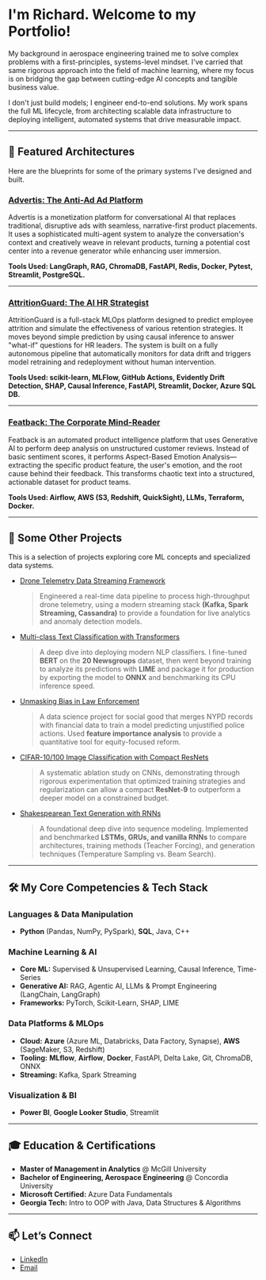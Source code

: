 
# I'm Richard. Welcome to my Portfolio!

My background in aerospace engineering trained me to solve complex problems with a first-principles, systems-level mindset. I've carried that same rigorous approach into the field of machine learning, where my focus is on bridging the gap between cutting-edge AI concepts and tangible business value.

I don't just build models; I engineer end-to-end solutions. My work spans the full ML lifecycle, from architecting scalable data infrastructure to deploying intelligent, automated systems that drive measurable impact.

-----

## 🌟 Featured Architectures

Here are the blueprints for some of the primary systems I've designed and built.

### [Advertis: The Anti-Ad Ad Platform](https://github.com/richardelchaar/advertis-platform)

Advertis is a monetization platform for conversational AI that replaces traditional, disruptive ads with seamless, narrative-first product placements. It uses a sophisticated multi-agent system to analyze the conversation's context and creatively weave in relevant products, turning a potential cost center into a revenue generator while enhancing user immersion.

**Tools Used: LangGraph, RAG, ChromaDB, FastAPI, Redis, Docker, Pytest, Streamlit, PostgreSQL.**

-----

### [AttritionGuard: The AI HR Strategist](https://github.com/richardelchaar/Employee-Attrition-MLOps)

AttritionGuard is a full-stack MLOps platform designed to predict employee attrition and simulate the effectiveness of various retention strategies. It moves beyond simple prediction by using causal inference to answer "what-if" questions for HR leaders. The system is built on a fully autonomous pipeline that automatically monitors for data drift and triggers model retraining and redeployment without human intervention.

**Tools Used: scikit-learn, MLFlow, GitHub Actions, Evidently Drift Detection, SHAP, Causal Inference, FastAPI, Streamlit, Docker, Azure SQL DB.**

-----

### [Featback: The Corporate Mind-Reader](https://github.com/richardelchaar/featback)

Featback is an automated product intelligence platform that uses Generative AI to perform deep analysis on unstructured customer reviews. Instead of basic sentiment scores, it performs Aspect-Based Emotion Analysis—extracting the specific product feature, the user's emotion, and the root cause behind their feedback. This transforms chaotic text into a structured, actionable dataset for product teams.

**Tools Used: Airflow, AWS (S3, Redshift, QuickSight), LLMs, Terraform, Docker.**

-----

## 🔬 Some Other Projects

This is a selection of projects exploring core ML concepts and specialized data systems.

  * [Drone Telemetry Data Streaming Framework](https://github.com/richardelchaar/drone-telemetry-streaming)

    > Engineered a real-time data pipeline to process high-throughput drone telemetry, using a modern streaming stack **(Kafka, Spark Streaming, Cassandra)** to provide a foundation for live analytics and anomaly detection models.

  * [Multi-class Text Classification with Transformers](https://github.com/richardelchaar/Transformers-text-classification)

    > A deep dive into deploying modern NLP classifiers. I fine-tuned **BERT** on the **20 Newsgroups** dataset, then went beyond training to analyze its predictions with **LIME** and package it for production by exporting the model to **ONNX** and benchmarking its CPU inference speed.

  * [Unmasking Bias in Law Enforcement](https://github.com/richardelchaar/predicting-police-bias)

    > A data science project for social good that merges NYPD records with financial data to train a model predicting unjustified police actions. Used **feature importance analysis** to provide a quantitative tool for equity-focused reform.

  * [CIFAR-10/100 Image Classification with Compact ResNets](https://github.com/richardelchaar/ResNet9-image-classification)

    > A systematic ablation study on CNNs, demonstrating through rigorous experimentation that optimized training strategies and regularization can allow a compact **ResNet-9** to outperform a deeper model on a constrained budget.

  * [Shakespearean Text Generation with RNNs](https://github.com/richardelchaar/RNN-text-generation)

    > A foundational deep dive into sequence modeling. Implemented and benchmarked **LSTMs, GRUs, and vanilla RNNs** to compare architectures, training methods (Teacher Forcing), and generation techniques (Temperature Sampling vs. Beam Search).

-----

## 🛠️ My Core Competencies & Tech Stack

### Languages & Data Manipulation

  * **Python** (Pandas, NumPy, PySpark), **SQL**, Java, C++

### Machine Learning & AI

  * **Core ML:** Supervised & Unsupervised Learning, Causal Inference, Time-Series
  * **Generative AI:** RAG, Agentic AI, LLMs & Prompt Engineering (LangChain, LangGraph)
  * **Frameworks:** PyTorch, Scikit-Learn, SHAP, LIME

### Data Platforms & MLOps

  * **Cloud:** **Azure** (Azure ML, Databricks, Data Factory, Synapse), **AWS** (SageMaker, S3, Redshift)
  * **Tooling:** **MLflow**, **Airflow**, **Docker**, FastAPI, Delta Lake, Git, ChromaDB, ONNX
  * **Streaming:** Kafka, Spark Streaming

### Visualization & BI

  * **Power BI**, **Google Looker Studio**, Streamlit

-----

## 🎓 Education & Certifications

  * **Master of Management in Analytics** @ McGill University
  * **Bachelor of Engineering, Aerospace Engineering** @ Concordia University
  * **Microsoft Certified:** Azure Data Fundamentals
  * **Georgia Tech:** Intro to OOP with Java, Data Structures & Algorithms

-----

## 📫 Let’s Connect

  * [LinkedIn](https://www.google.com/search?q=https://www.linkedin.com/in/richard-el-chaar-557ba8180/)
  * [Email](mailto:richard.elchaar@mail.mcgill.ca)
